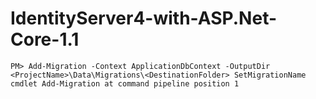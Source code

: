 # IdentityServer4-with-ASP.Net-Core-1.1

```
PM> Add-Migration -Context ApplicationDbContext -OutputDir <ProjectName>\Data\Migrations\<DestinationFolder> SetMigrationName
cmdlet Add-Migration at command pipeline position 1
```
